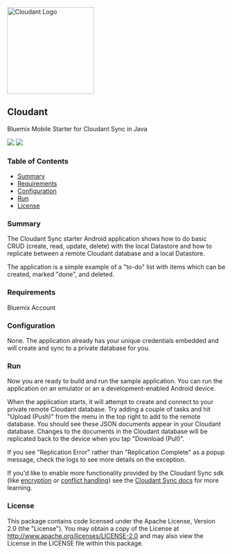 <img src="https://bluemixassets.eu-gb.mybluemix.net/api/Products/image/logos/cloudant.svg?key=[starter-cloudant]&event=readme-image-view" alt="Cloudant Logo" width="200px"/>

## Cloudant
Bluemix Mobile Starter for Cloudant Sync in Java

[![](https://img.shields.io/badge/bluemix-powered-blue.svg)](https://bluemix.net)
[![](https://img.shields.io/badge/platform-android-lightgrey.svg?style=flat)](https://developer.android.com/index.html)

### Table of Contents
* [Summary](#summary)
* [Requirements](#requirements)
* [Configuration](#configuration)
* [Run](#run)
* [License](#license)

### Summary

The Cloudant Sync starter Android application shows how to do basic CRUD
(create, read, update, delete) with the local Datastore and how to
replicate between a remote Cloudant database and a local Datastore.

The application is a simple example of a "to-do" list with items which
can be created, marked "done", and deleted.

### Requirements

Bluemix Account

### Configuration

None. The application already has your unique credentials embedded and will create and sync to a private database for you.  

### Run

Now you are ready to build and run the sample application. You can run
the application on an emulator or an a development-enabled Android
device.

When the application starts, it will attempt to create and connect to your private remote Cloudant database. Try adding a couple of tasks and hit "Upload (Push)" from the menu in the top right to add to the remote database. You should see these JSON documents appear in your Cloudant database. Changes to the documents in the Cloudant database will be replicated back to the device when you tap "Download (Pull)".

If you see "Replication Error" rather than "Replication Complete" as a popup message, check the logs to see more details on the exception.

If you'd like to enable more functionality provided by the Cloudant Sync sdk (like [encryption](https://github.com/cloudant/sync-android/blob/master/doc/encryption.md) or [conflict handling](https://github.com/cloudant/sync-android/blob/master/doc/conflicts.md)) see the [Cloudant Sync docs](https://github.com/cloudant/sync-android/tree/master/doc) for more learning.

### License
This package contains code licensed under the Apache License, Version 2.0 (the "License"). You may obtain a copy of the License at http://www.apache.org/licenses/LICENSE-2.0 and may also view the License in the LICENSE file within this package.
